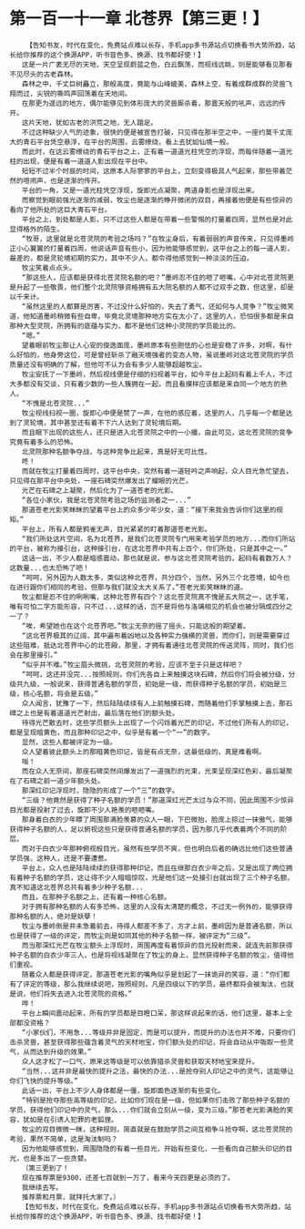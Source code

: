 # 第一百一十一章 北苍界【第三更！】
        【告知书友，时代在变化，免费站点难以长存，手机app多书源站点切换看书大势所趋，站长给你推荐的这个换源APP，听书音色多、换源、找书都好使！】
       这是一片广袤无尽的天地，天空呈现蔚蓝之色，白云飘荡，而视线远眺，则是能够看见那看不见尽头的古老森林。
       森林之中，千丈巨树矗立，那般高度，竟能与山峰媲美，森林上空，有着成群成群的灵兽飞翔而过，尖锐的嘶鸣声回荡着在天地间。
       在那更为遥远的地方，偶尔能够见到体形庞大的灵兽厮杀着，那震天般的吼声，远远的传开。
       这片天地，犹如古老的洪荒之地，无人踏足。
       不过这种缺少人气的迹象，很快的便是被宣告打破，只见得在那半空之中，一座约莫千丈庞大的青石平台凭空悬浮，在平台的周围，云雾缭绕，看上去犹如仙境一般。
       而此时，在这云雾缭绕的青石平台之上，正有着一道道光柱凭空的浮现，而每伴随着一道光柱的出现，便是有着一道道人影出现在平台中。
       短短不过半个时辰的时间，这原本人际寥寥的平台上，立刻变得极具人气起来，那些带着茫然的喧闹声，也是逐渐的传开。
       平台的一角，又是一道光柱凭空浮现，旋即光点凝聚，两道身影也是浮现出来。
       而察觉到眼前强光逐渐的减弱，牧尘也是逐渐的睁开微闭的双目，再接着他便是有些惊异的看向了他所处的这巨大青石平台。
       平台之上，到处都是人影，只不过这些人都是在带着一些警惕的打量着四周，显然也是对此显得格外的陌生。
       “牧哥，这里就是北苍灵院的考验之场吗？”在牧尘身后，有着弱弱的声音传来，只见得墨岭正小心翼翼的打量着四周，他说话声音有些小，因为他能够感觉到，这平台之上的每一道人影，最差的，都是灵轮境初期的实力，其中不少人，都令得他感觉到一种淡淡的压迫。
       牧尘笑着点点头。
       “那这些人，应该都是获得北苍灵院名额的吧？”墨岭忍不住的咂了咂嘴，心中对北苍灵院更是升起了一些敬畏，他们整个北灵院够资格拥有五大院名额的人都不过双手之数，但这里，却是以千来计。
       “虽然这里的人都算是厉害，不过没什么好怕的，失去了勇气，还如何与人竞争？”牧尘微笑道，他知道墨岭稍微有些自卑，毕竟北灵境那种地方实在太小了，这里的人，恐怕很多都是来自那种大型灵院，所拥有的底蕴与实力，都不是他们这种小灵院的学员能比的。
       “嗯。”
       望着眼前牧尘那让人心安的俊逸面庞，墨岭原本有些胆怯的心也是安稳了许多，对啊，有什么好怕的，他身旁这位，可是曾经斩杀了融天境强者的变态人物，虽说墨岭对这北苍灵院的学员质量还没有明确的了解，但他可不认为会有多少人能够超越牧尘。
       牧尘安抚了一下墨岭，然后视线便是仔细的扫视着平台，如今平台上起码有着上千人，不过大多都没有交谈，只有着少数的一些人簇拥在一起，而且看摸样应该都是来自同一个地方的熟人。
       “不愧是北苍灵院...”
       牧尘视线扫视一圈，旋即心中便是赞了一声，在他的感应着，这里的人，几乎每一个都是达到了灵轮境，其中甚至还有着不下六人达到了灵轮境后期。
       而且眼下出现的这些人，还只是进入北苍灵院之中的一小撮，由此可见，这北苍灵院的竞争究竟有着多么的恐怖。
       北灵院那种名额争夺战，与这种竞争比起来，真是好无可比性。
       咚！
       而就在牧尘打量着四周时，这平台中央，突然有着一道轻吟之声响起，众人目光急忙望去，只见得在那平台中央处，一座石碑突然爆发出了耀眼的光芒。
       光芒在石碑之上凝聚，然后化为了一道苍老的光影。
       “各位小家伙，我是北苍灵院考验之场的监测者之一...”
       那道苍老光影笑眯眯的望着平台上的众多少年少女，道：“接下来我会告诉你们这里的规矩。”
       平台上，所有人都是鸦雀无声，目光紧紧的盯着那道苍老光影。
       “我们所处这片空间，名为北苍界，是我们北苍灵院专门用来考验学员的地方...而你们所站的平台，被称为接引台，这种接引台，在这北苍界中共有上百个，你们所处，只是其中之一。”
       这话一出，不少人都是暗感震动，那也就是说，参与这北苍灵院考验的，起码有着数万人？这数量...也太恐怖了吧！
       “呵呵，另外因为人数太多，类似这种北苍界，共分四个，当然，另外三个北苍境，如今也在进行跟你们相同的考验，但那与我们就没太大关系了。”苍老光影笑眯眯的道。
       牧尘都是忍不住的咧咧嘴，这种北苍界有四个？这北苍灵院真不愧是五大院之一，这手笔，唯有可怕二字方能形容，只不过...这样的话，岂不是将他与洛璃相见的机会也被分隔成四分之一了？
       “唉，希望她也在这个北苍界吧。”牧尘无奈的摇了摇头，只能这般的期望着。
       “这北苍界极其的辽阔，其中遍布着凶地以及各种实力强横的灵兽，而你们，则是需要穿过这些阻难，抵达北苍界中心的北苍殿，那里，才拥有着通往北苍灵院的传送灵阵，同时，我们也会在那里接引。”
       “似乎并不难。”牧尘眉头微挑，北苍灵院的考验，应该不至于只是这样吧？
       “呵呵，这还并没完...按照规则，你们先各自上来触摸这块石碑，然后你们将会被分级，分级共九级，一般说来，获得普通名额的学员，初始是一级，而获得种子名额的学员，初始是三级，核心名额，将会是五级。”
       众人闻言，犹豫了一下，然后陆陆续续有人上前触摸石碑，而随着他们手掌触摸上去，那石碑之上也是有着道道光芒射出，最后落在他们的额头处。
       待得光芒散去时，这些学员额头上出现了一个闪烁着光芒的印记，不过他们所有人的印记，都是呈现暗黄色，而且那种印记之中，似乎是有着一个“一”的数字。
       显然，这些人都被评定为一级。
       众人望着彼此额头上的那暗黄色印记，皆是有点无奈，这最低级的，真是难看啊。
       嗡！
       而在众人无奈间，那座石碑突然间爆发出了一道强烈的光束，光束呈现深红色彩，最后凝聚在了石碑之前一道少年额头处。
       那深红印记浮现时，隐隐的形成了一个“三”的数字。
       “三级？他竟然是获得了种子名额的学员！”那道深红光芒太过与众不同，因此周围不少惊异目光都是投射了过去，旋即不少人艳羡的咂咂嘴。
       那身着白衣的少年瞟了周围那满脸羡慕的众人一眼，下巴微抬，脸庞上掠过一抹傲气，能够获得种子名额的人，足以俯视这些只是获得普通名额的学员，因为那几乎代表着两个不同的阶层。
       而对于白衣少年那种俯视般目光，虽然有些学员不爽，但也明白后者的确远比他们这些普通学员强，这种人，还是不要遭惹。
       平台上，众人也是陆陆续续的获得那种印记，而且在继那白衣少年之后，又是出现了两位拥有着种子名额的学员，这让得不少人暗暗惊叹，光是他们这一处接引台就出现了三个种子名额，真不知道这北苍界总共有着多少种子名额...
       而且，在那种子名额之上，还有着一种核心名额。
       对于拥有那种名额的人有多恐怖，这里的人没有太清楚的概念，不过无一例外的，能够获得那种名额的人，绝对是妖孽！
       牧尘与墨岭倒是并未急着前去，待得人都差不多了，方才上前，墨岭因为是普通名额，所以也是获得了一级的评定，而牧尘则是如同其他的种子名额一样，被评定为“三级”。
       而当那深红光芒在牧尘额头上浮现时，周围再度有着惊异的目光投射而来，就连先前那获得种子名额的白衣少年三人，也是将视线凝聚在了牧尘的身上，显然获得种子名额的牧尘，值得他们重视。
       随着众人都是获得评定，那道苍老光影的嘴角似乎是划起了一抹诡异的笑容，道：“你们都有了评定的等级，那么我继续说吧，按照规则，凡是四级以下的学员，最终都将会被淘汰，也就是说，他们将失去进入北苍灵院的资格。”
       哗！
       平台上瞬间震动起来，所有的学员都是目瞪口呆，那这样说起来的话，他们这里，基本上全部都没资格？
       “小家伙们，不用急...等级并非是固定，而是可以提升，而提升的办法也并不难，只要你们击杀灵兽，甚至获得那些蕴含着灵气的天材地宝，你们额头处的印记，将会自动从中吸取一些灵气，从而达到升级的效果。”
       众人这才松了一口气，原来这等级是可以依靠猎杀灵兽和获取天材地宝来提升。
       “当然...这并非是最快的提升之法，最快的办法...是抢夺别人印记之中的灵气，这能够让你们飞快的提升等级。”
       此话一出，平台上不少人身体都是一僵，旋即面色逐渐的有些变化。
       “特别是抢夺那些高等级的印记，比如你们现在是一级，但如果你们击败了那些种子名额的学员，获得他们印记中的灵气，那么...你们就会立刻从一级，变为三级。”那苍老光影满脸的笑容，犹如是在引诱人犯罪的老狐狸。
       牧尘的双目微微一眯，这种规则，简直就是在鼓励学员之间互相争斗抢夺啊，这北苍灵院的考验，果然不简单，这是淘汰制吗？
       因为他能够感觉到，周围隐隐的有着一些目光，开始有些变化，一些看向自己额头印记的目光，也是多出了一些贪婪。
       （第三更到了！
       现在推荐票是9300，还差七百就到一万了，看来今天四更是必须的了。
       我继续去写。
       推荐票和月票，就拜托大家了。）
       【告知书友，时代在变化，免费站点难以长存，手机app多书源站点切换看书大势所趋，站长给你推荐的这个换源APP，听书音色多、换源、找书都好使！】